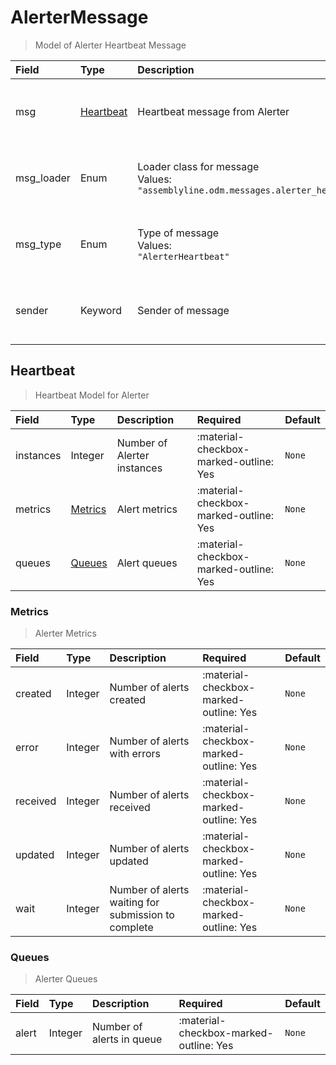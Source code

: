 [comment]: # (AUTOGENERATED MARKDOWN CONTENT. UPDATES TO ODM DOCUMENTATION SHOULD BE DONE THROUGH ASSEMBLYLINE-BASE REPO!)
# AlerterMessage
> Model of Alerter Heartbeat Message

| Field | Type | Description | Required | Default |
| :--- | :--- | :--- | :--- | :--- |
| msg | [Heartbeat](/assemblyline4_docs/odm/messages/alerter_heartbeat/#heartbeat) | Heartbeat message from Alerter | :material-checkbox-marked-outline: Yes | `None` |
| msg_loader | Enum | Loader class for message<br>Values:<br>`"assemblyline.odm.messages.alerter_heartbeat.AlerterMessage"` | :material-checkbox-marked-outline: Yes | `assemblyline.odm.messages.alerter_heartbeat.AlerterMessage` |
| msg_type | Enum | Type of message<br>Values:<br>`"AlerterHeartbeat"` | :material-checkbox-marked-outline: Yes | `AlerterHeartbeat` |
| sender | Keyword | Sender of message | :material-checkbox-marked-outline: Yes | `None` |


[comment]: # (AUTOGENERATED MARKDOWN CONTENT. UPDATES TO ODM DOCUMENTATION SHOULD BE DONE THROUGH ASSEMBLYLINE-BASE REPO!)
## Heartbeat
> Heartbeat Model for Alerter

| Field | Type | Description | Required | Default |
| :--- | :--- | :--- | :--- | :--- |
| instances | Integer | Number of Alerter instances | :material-checkbox-marked-outline: Yes | `None` |
| metrics | [Metrics](/assemblyline4_docs/odm/messages/alerter_heartbeat/#metrics) | Alert metrics | :material-checkbox-marked-outline: Yes | `None` |
| queues | [Queues](/assemblyline4_docs/odm/messages/alerter_heartbeat/#queues) | Alert queues | :material-checkbox-marked-outline: Yes | `None` |


[comment]: # (AUTOGENERATED MARKDOWN CONTENT. UPDATES TO ODM DOCUMENTATION SHOULD BE DONE THROUGH ASSEMBLYLINE-BASE REPO!)
### Metrics
> Alerter Metrics

| Field | Type | Description | Required | Default |
| :--- | :--- | :--- | :--- | :--- |
| created | Integer | Number of alerts created | :material-checkbox-marked-outline: Yes | `None` |
| error | Integer | Number of alerts with errors | :material-checkbox-marked-outline: Yes | `None` |
| received | Integer | Number of alerts received | :material-checkbox-marked-outline: Yes | `None` |
| updated | Integer | Number of alerts updated | :material-checkbox-marked-outline: Yes | `None` |
| wait | Integer | Number of alerts waiting for submission to complete | :material-checkbox-marked-outline: Yes | `None` |


[comment]: # (AUTOGENERATED MARKDOWN CONTENT. UPDATES TO ODM DOCUMENTATION SHOULD BE DONE THROUGH ASSEMBLYLINE-BASE REPO!)
### Queues
> Alerter Queues

| Field | Type | Description | Required | Default |
| :--- | :--- | :--- | :--- | :--- |
| alert | Integer | Number of alerts in queue | :material-checkbox-marked-outline: Yes | `None` |



